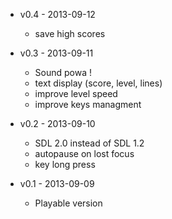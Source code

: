 * v0.4 - 2013-09-12
    * save high scores

* v0.3 - 2013-09-11
    * Sound powa !
    * text display (score, level, lines)
    * improve level speed
    * improve keys managment

* v0.2 - 2013-09-10
    * SDL 2.0 instead of SDL 1.2
    * autopause on lost focus
    * key long press

* v0.1 - 2013-09-09
    * Playable version
